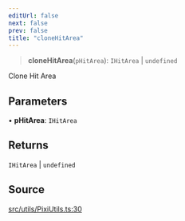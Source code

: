 ```yaml
---
editUrl: false
next: false
prev: false
title: "cloneHitArea"
---
```


> **cloneHitArea**(`pHitArea`): `IHitArea` \| `undefined`

Clone Hit Area

## Parameters

• **pHitArea**: `IHitArea`

## Returns

`IHitArea` \| `undefined`

## Source

[src/utils/PixiUtils.ts:30](https://github.com/relishinc/dill-pixel/blob/543438455c9a47928084300159416186c2aa1095/src/utils/PixiUtils.ts#L30)
